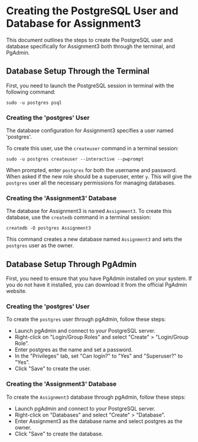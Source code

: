 # Creating the PostgreSQL User and Database for Assignment3

This document outlines the steps to create the PostgreSQL user and database specifically for Assignment3 both through the terminal, and PgAdmin.

## Database Setup Through the Terminal

First, you need to launch the PostgreSQL session in terminal with the following command:

```
sudo -u postgres psql
```

### Creating the 'postgres' User

The database configuration for Assignment3 specifies a user named 'postgres'.

To create this user, use the `createuser` command in a terminal session:

```
sudo -u postgres createuser --interactive --pwprompt
```

When prompted, enter `postgres` for both the username and password. When asked if the new role should be a superuser, enter `y`. This will give the `postgres` user all the necessary permissions for managing databases.

### Creating the 'Assignment3' Database

The database for Assignment3 is named `Assignment3`. To create this database, use the `createdb` command in a terminal session:

```
createdb -O postgres Assignment3
```

This command creates a new database named `Assignment3` and sets the `postgres` user as the owner.

## Database Setup Through PgAdmin

First, you need to ensure that you have PgAdmin installed on your system. If you do not have it installed, you can download it from the official PgAdmin website.

### Creating the 'postgres' User

To create the `postgres` user through pgAdmin, follow these steps:

- Launch pgAdmin and connect to your PostgreSQL server.
- Right-click on "Login/Group Roles" and select "Create" > "Login/Group Role".
- Enter postgres as the name and set a password.
- In the "Privileges" tab, set "Can login?" to "Yes" and "Superuser?" to "Yes".
- Click "Save" to create the user.

### Creating the 'Assignment3' Database

To create the `Assignment3` database through pgAdmin, follow these steps:

- Launch pgAdmin and connect to your PostgreSQL server.
- Right-click on "Databases" and select "Create" > "Database".
- Enter Assignment3 as the database name and select postgres as the owner.
- Click "Save" to create the database.
